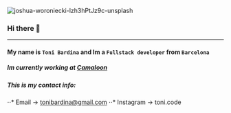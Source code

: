 ![joshua-woroniecki-lzh3hPtJz9c-unsplash](https://user-images.githubusercontent.com/29999392/125836878-244fc331-2345-42f8-aac6-f4d029eb6a26.jpg)

### Hi there 👋
---

#### My name is `Toni Bardina` and Im a `Fullstack developer` from `Barcelona`

##### Im currently working at [Camaloon](https://camaloon.com)

##### This is my contact info:

⋅⋅* Email -> tonibardina@gmail.com
⋅⋅* Instagram -> toni.code 

<!--
**tonibardina/tonibardina** is a ✨ _special_ ✨ repository because its `README.md` (this file) appears on your GitHub profile.

Here are some ideas to get you started:

- 🔭 I’m currently working on ...
- 🌱 I’m currently learning ...
- 👯 I’m looking to collaborate on ...
- 🤔 I’m looking for help with ...
- 💬 Ask me about ...
- 📫 How to reach me: ...
- 😄 Pronouns: ...
- ⚡ Fun fact: ...
-->
